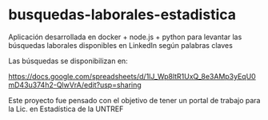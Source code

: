 # busquedas-laborales-estadistica

Aplicación desarrollada en docker + node.js + python para levantar las búsquedas laborales disponibles en LinkedIn según palabras claves

Las búsquedas se disponibilizan en:

https://docs.google.com/spreadsheets/d/1lJ_Wp8ltR1UxQ_8e3AMp3yEqU0mD43u374h2-QlwVrA/edit?usp=sharing

Este proyecto fue pensado con el objetivo de tener un portal de trabajo para la Lic. en Estadística de la UNTREF
